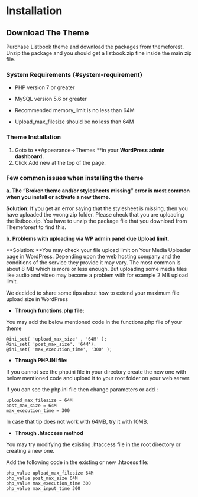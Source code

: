 # Installation

## Download The Theme

Purchase Listbook theme and download the packages from themeforest. Unzip the package and you should get a listbook.zip fine inside the main zip file.

### System Requirements {#system-requirement}

* PHP version 7 or greater

* MySQL version 5.6 or greater

* Recommended memory\_limit is no less than 64M

* Upload\_max\_filesize should be no less than 64M

### Theme Installation

1. Goto to **Appearance-&gt;Themes **in your **WordPress admin dashboard.**
2. Click Add new at the top of the page.

### Few common issues when installing the theme

**a. The “Broken theme and/or stylesheets missing” error is most common when you install or activate a new theme.**

**Solution**: If you get an error saying that the stylesheet is missing, then you have uploaded the wrong zip folder. Please check that you are uploading the listboo.zip. You have to unzip the package file that you download from Themeforest to find this.

**b. Problems with uploading via WP admin panel due Upload limit.**

**Solution: **You may check your file upload limit on Your Media Uploader page in WordPress. Depending upon the web hosting company and the conditions of the service they provide it may vary. The most common is about 8 MB which is more or less enough. But uploading some media files like audio and video may become a problem with for example 2 MB upload limit.

We decided to share some tips about how to extend your maximum file upload size in WordPress

* **Through functions.php file:**

You may add the below mentioned code in the functions.php file of your theme

```
@ini_set( 'upload_max_size' , '64M' );
@ini_set( 'post_max_size', '64M');
@ini_set( 'max_execution_time', '300' );
```

* **Through PHP.INI file:**

If you cannot see the php.ini file in your directory create the new one with below mentioned code and upload it to your root folder on your web server.

If you can see the php.ini file then change parameters or add :

```
upload_max_filesize = 64M
post_max_size = 64M
max_execution_time = 300
```

In case that tip does not work with 64MB, try it with 10MB.

* **Through .htaccess method**

You may try modifying the existing .htaccess file in the root directory or creating a new one.

Add the following code in the existing or new .htacess file:

```
php_value upload_max_filesize 64M
php_value post_max_size 64M
php_value max_execution_time 300
php_value max_input_time 300
```



